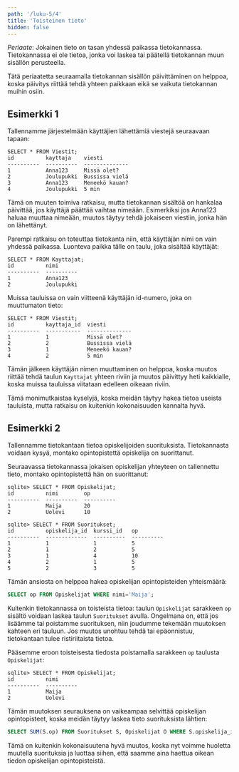 ```yaml
---
path: '/luku-5/4'
title: 'Toisteinen tieto'
hidden: false
---
```


*Periaate*:
Jokainen tieto on tasan yhdessä paikassa tietokannassa.
Tietokannassa ei ole tietoa,
jonka voi laskea tai päätellä tietokannan
muun sisällön perusteella.

Tätä periaatetta seuraamalla tietokannan sisällön
päivittäminen on helppoa, koska päivitys riittää
tehdä yhteen paikkaan eikä se vaikuta tietokannan muihin osiin.

## Esimerkki 1

Tallennamme järjestelmään käyttäjien lähettämiä viestejä
seuraavaan tapaan:

```x
SELECT * FROM Viestit;
id          kayttaja    viesti     
----------  ----------  --------------
1           Anna123     Missä olet?
2           Joulupukki  Bussissa vielä
3           Anna123     Meneekö kauan?
4           Joulupukki  5 min   
```

Tämä on muuten toimiva ratkaisu, mutta tietokannan sisältöä
on hankalaa päivittää, jos käyttäjä päättää vaihtaa nimeään.
Esimerkiksi jos Anna123 haluaa muuttaa nimeään,
muutos täytyy tehdä jokaiseen viestiin, jonka hän on lähettänyt.

Parempi ratkaisu on toteuttaa tietokanta niin,
että käyttäjän nimi on vain yhdessä paikassa.
Luonteva paikka tälle on taulu, joka sisältää käyttäjät:

```x
SELECT * FROM Kayttajat;
id          nimi
----------  ----------
1           Anna123
2           Joulupukki
```

Muissa tauluissa on vain viitteenä käyttäjän id-numero,
joka on muuttumaton tieto:

```x
SELECT * FROM Viestit;
id          kayttaja_id  viesti     
----------  -----------  --------------
1           1            Missä olet?
2           2            Bussissa vielä
3           1            Meneekö kauan?
4           2            5 min   
```

Tämän jälkeen käyttäjän nimen muuttaminen on helppoa,
koska muutos riittää tehdä taulun `Kayttajat` yhteen riviin
ja muutos päivittyy heti kaikkialle, koska muissa tauluissa
viitataan edelleen oikeaan riviin.

Tämä monimutkaistaa kyselyjä, koska meidän täytyy hakea
tietoa useista tauluista, mutta ratkaisu on kuitenkin
kokonaisuuden kannalta hyvä.

## Esimerkki 2

Tallennamme tietokantaan tietoa opiskelijoiden suorituksista.
Tietokannasta voidaan kysyä, montako opintopistettä
opiskelija on suorittanut.

Seuraavassa tietokannassa jokaisen opiskelijan yhteyteen
on tallennettu tieto, montako opintopistettä hän on suorittanut:

```x
sqlite> SELECT * FROM Opiskelijat;
id          nimi        op        
----------  ----------  ----------
1           Maija       20        
2           Uolevi      10   
```

```x
sqlite> SELECT * FROM Suoritukset;
id          opiskelija_id  kurssi_id   op        
----------  -------------  ----------  ----------
1           1              1           5         
2           1              2           5         
3           1              4           10        
4           2              1           5         
5           2              3           5         
```

Tämän ansiosta on helppoa hakea opiskelijan opintopisteiden yhteismäärä:

```sql
SELECT op FROM Opiskelijat WHERE nimi='Maija';
```

Kuitenkin tietokannassa on toisteista tietoa:
taulun `Opiskelijat` sarakkeen `op` sisältö voidaan laskea
taulun `Suoritukset` avulla.
Ongelmana on, että jos lisäämme tai poistamme suorituksen,
niin joudumme tekemään muutoksen kahteen eri tauluun.
Jos muutos unohtuu tehdä tai epäonnistuu,
tietokantaan tulee ristiriitaista tietoa.

Pääsemme eroon toisteisesta tiedosta poistamalla
sarakkeen `op` taulusta `Opiskelijat`:

```x
sqlite> SELECT * FROM Opiskelijat;
id          nimi       
----------  ---------- 
1           Maija     
2           Uolevi    
```

Tämän muutoksen seurauksena on vaikeampaa selvittää
opiskelijan opintopisteet, koska meidän täytyy laskea
tieto suorituksista lähtien:

```sql
SELECT SUM(S.op) FROM Suoritukset S, Opiskelijat O WHERE S.opiskelija_id=O.id AND O.nimi='Maija';
```

Tämä on kuitenkin kokonaisuutena hyvä muutos,
koska nyt voimme huoletta muutella suorituksia
ja luottaa siihen, että saamme aina haettua oikean tiedon
opiskelijan opintopisteistä.
